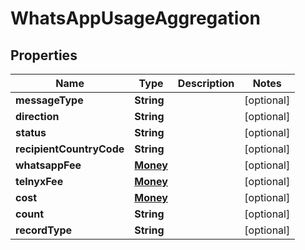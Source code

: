 

# WhatsAppUsageAggregation


## Properties

| Name | Type | Description | Notes |
|------------ | ------------- | ------------- | -------------|
|**messageType** | **String** |  |  [optional] |
|**direction** | **String** |  |  [optional] |
|**status** | **String** |  |  [optional] |
|**recipientCountryCode** | **String** |  |  [optional] |
|**whatsappFee** | [**Money**](Money.md) |  |  [optional] |
|**telnyxFee** | [**Money**](Money.md) |  |  [optional] |
|**cost** | [**Money**](Money.md) |  |  [optional] |
|**count** | **String** |  |  [optional] |
|**recordType** | **String** |  |  [optional] |




